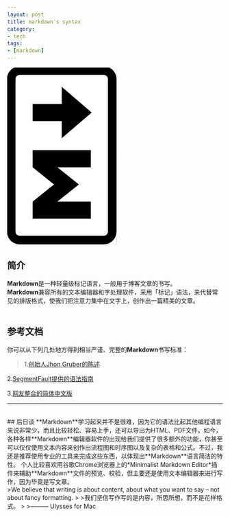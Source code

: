 ```yaml
---
layout: post
title: markdown's syntax
category: 
- tech
tags: 
- [markdown]
---
```


![img](../images/MDlogo.png)  
## 简介
**Markdown**是一种轻量级标记语言，一般用于博客文章的书写。  
**Markdown**兼容所有的文本编辑器和字处理软件，采用「标记」语法，来代替常见的排版格式，使我们把注意力集中在文字上，创作出一篇精美的文章。  
<br>
## 参考文档  
你可以从下列几处地方得到相当严谨、完整的**Markdown**书写标准：  
>1.[创始人Jhon Gruber的陈述](http://daringfireball.net/projects/markdown)  
>
2.[SegmentFault提供的语法指南](https://segmentfault.com/markdown)
>  
3.[网友整合的简体中文版](http://www.appinn.com/markdown)  

----
<br>
## 后日谈  
**Markdown**学习起来并不是很难，因为它的语法比起其他编程语言来说非常少，而且比较轻松、容易上手，还可以导出为HTML、PDF文件。如今，各种各样**Markdown**编辑器软件的出现给我们提供了很多额外的功能，你甚至可以仅仅使用文本内容来创作出流程图和时序图以及复杂的表格和公式。不过，我还是推荐使用专业的工具来完成这些东西，以体现出**Markdown**语言简洁的特性。  
个人比较喜欢用谷歌Chrome浏览器上的*Minimalist Markdown Editor*插件来辅助**Markdown**文件的预览、校验，但主要还是使用文本编辑器来进行写作，因为毕竟是写文章。  
<br>
>We believe that writing is about content, about what you want to say – not about fancy formatting.
>
>我们坚信写作写的是内容，所思所想，而不是花样格式。
>
>——— Ulysses for Mac